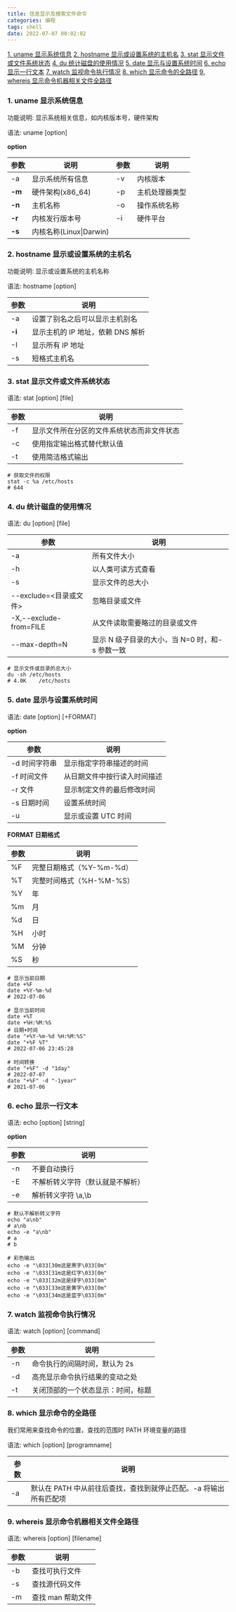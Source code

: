 ```yaml
---
title: 信息显示及搜索文件命令
categories: 编程
tags: shell
date: 2022-07-07 00:02:02
---
```


<a href="#uname">1. uname 显示系统信息</a>
<a href="#hostname">2. hostname 显示或设置系统的主机名</a>
<a href="#stat">3. stat 显示文件或文件系统状态</a>
<a href="#du">4. du 统计磁盘的使用情况</a>
<a href="#date">5. date 显示与设置系统时间</a>
<a href="#echo">6. echo 显示一行文本</a>
<a href="#watch">7. watch 监视命令执行情况</a>
<a href="#which">8. which 显示命令的全路径</a>
<a href="#whereis">9. whereis 显示命令机器相关文件全路径</a>

<h3 id="uname">1. uname 显示系统信息</h3>

功能说明: 显示系统相关信息，如内核版本号，硬件架构

语法: uname [option]

<b>option</b>

| 参数   | 说明                    | 参数 | 说明           |
| ------ | ----------------------- | ---- | -------------- |
| -a     | 显示系统所有信息        | -v   | 内核版本       |
| **-m** | 硬件架构(x86_64)        | -p   | 主机处理器类型 |
| **-n** | 主机名称                | -o   | 操作系统名称   |
| **-r** | 内核发行版本号          | -i   | 硬件平台       |
| **-s** | 内核名称(Linux\|Darwin) |

<h3 id="hostname">2. hostname 显示或设置系统的主机名</h3>

功能说明: 显示或设置系统的主机名称

语法: hostname [option]

| 参数   | 说明                              |
| ------ | --------------------------------- |
| -a     | 设置了别名之后可以显示主机别名    |
| **-i** | 显示主机的 IP 地址，依赖 DNS 解析 |
| -I     | 显示所有 IP 地址                  |
| -s     | 短格式主机名                      |

<h3 id="stat">3. stat 显示文件或文件系统状态</h3>

语法: stat [option] [file]

| 参数 | 说明                                       |
| ---- | ------------------------------------------ |
| -f   | 显示文件所在分区的文件系统状态而非文件状态 |
| -c   | 使用指定输出格式替代默认值                 |
| -t   | 使用简洁格式输出                           |

```shell
# 获取文件的权限
stat -c %a /etc/hosts
# 644
```

<h3 id="du">4. du 统计磁盘的使用情况</h3>

语法: du [option] [file]

| 参数                   | 说明                                            |
| ---------------------- | ----------------------------------------------- |
| -a                     | 所有文件大小                                    |
| -h                     | 以人类可读方式查看                              |
| -s                     | 显示文件的总大小                                |
| --exclude=<目录或文件> | 忽略目录或文件                                  |
| -X,--exclude-from=FILE | 从文件读取需要略过的目录或文件                  |
| --max-depth=N          | 显示 N 级子目录的大小，当 N=0 时，和-s 参数一致 |

```shell
# 显示文件或目录的总大小
du -sh /etc/hosts
# 4.0K    /etc/hosts
```

<h3 id="date">5. date 显示与设置系统时间</h3>

语法: date [option] [+FORMAT]

**option**

| 参数          | 说明                         |
| ------------- | ---------------------------- |
| -d 时间字符串 | 显示指定字符串描述的时间     |
| -f 时间文件   | 从日期文件中按行读入时间描述 |
| -r 文件       | 显示制定文件的最后修改时间   |
| -s 日期时间   | 设置系统时间                 |
| -u            | 显示或设置 UTC 时间          |

**FORMAT 日期格式**

| 参数 | 说明                     |
| ---- | ------------------------ |
| %F   | 完整日期格式（%Y-%m-%d） |
| %T   | 完整时间格式（%H-%M-%S） |
| %Y   | 年                       |
| %m   | 月                       |
| %d   | 日                       |
| %H   | 小时                     |
| %M   | 分钟                     |
| %S   | 秒                       |

```shell
# 显示当前日期
date +%F
date +%Y-%m-%d
# 2022-07-06

# 显示当前时间
date +%T
date +%H:%M:%S
# 日期+时间
date "+%Y-%m-%d %H:%M:%S"
date "+%F %T"
# 2022-07-06 23:45:28

# 时间转换
date "+%F" -d "1day"
# 2022-07-07
date "+%F" -d "-1year"
# 2021-07-06
```

<h3 id="echo">6. echo 显示一行文本</h3>

语法: echo [option] [string]

**option**

| 参数 | 说明                             |
| ---- | -------------------------------- |
| -n   | 不要自动换行                     |
| -E   | 不解析转义字符（默认就是不解析） |
| -e   | 解析转义字符 \a,\b               |

```shell
# 默认不解析转义字符
echo "a\nb"
# a\nb
echo -e "a\nb"
# a
# b

# 彩色输出
echo -e "\033[30m这是黑字\033[0m"
echo -e "\033[31m这是红字\033[0m"
echo -e "\033[32m这是绿字\033[0m"
echo -e "\033[33m这是黄字\033[0m"
echo -e "\033[34m这是蓝字\033[0m"
```

<h3 id="watch">7. watch 监视命令执行情况</h3>

语法: watch [option] [command]

| 参数 | 说明                               |
| ---- | ---------------------------------- |
| -n   | 命令执行的间隔时间，默认为 2s      |
| -d   | 高亮显示命令执行结果的变动之处     |
| -t   | 关闭顶部的一个状态显示：时间，标题 |

<h3 id="which">8. which 显示命令的全路径</h3>

我们常用来查找命令的位置，查找的范围时 PATH 环境变量的路径

语法: which [option] [programname]

| 参数 | 说明                                                              |
| ---- | ----------------------------------------------------------------- |
| -a   | 默认在 PATH 中从前往后查找，查找到就停止匹配。-a 将输出所有匹配项 |

<h3 id="whereis">9. whereis 显示命令机器相关文件全路径</h3>

语法: whereis [option] [filename]

| 参数 | 说明              |
| ---- | ----------------- |
| -b   | 查找可执行文件    |
| -s   | 查找源代码文件    |
| -m   | 查找 man 帮助文件 |

